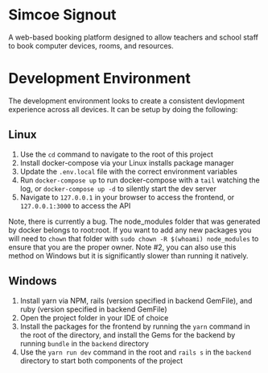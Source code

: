 # Simcoe Signout
A web-based booking platform designed to allow teachers and school staff to book computer devices, rooms, and resources. 

# Development Environment
The development environment looks to create a consistent devlopment experience across all devices. It can be setup by doing the following:

## Linux
1. Use the `cd` command to navigate to the root of this project
2. Install docker-compose via your Linux installs package manager
3. Update the `.env.local` file with the correct environment variables
4. Run `docker-compose up` to run docker-compose with a `tail` watching the log, or `docker-compose up -d` to silently start the dev server
5. Navigate to `127.0.0.1` in your browser to access the frontend, or `127.0.0.1:3000` to access the API

Note, there is currently a bug. The node_modules folder that was generated by docker belongs to root:root. If you want to add any new packages you will need to `chown` that folder with `sudo chown -R $(whoami) node_modules` to ensure that you are the proper owner.
Note #2, you can also use this method on Windows but it is significantly slower than running it natively.

## Windows
1. Install yarn via NPM, rails (version specified in backend GemFile), and ruby (version specified in backend GemFile)
2. Open the project folder in your IDE of choice
3. Install the packages for the frontend by running the `yarn` command in the root of the directory, and install the Gems for the backend by running `bundle` in the `backend` directory
4. Use the `yarn run dev` command in the root and `rails s` in the `backend` directory to start both components of the project
